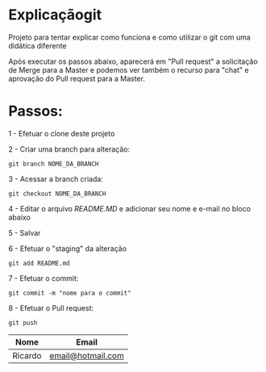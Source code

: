 # Explicaçãogit
Projeto para tentar explicar como funciona e como utilizar o git com uma didática diferente

Após executar os passos abaixo, aparecerá em "Pull request" a solicitação de Merge para a Master e podemos ver também o recurso para "chat" e aprovação do Pull request para a Master.

# Passos:

1 - Efetuar o clone deste projeto

2 - Criar uma branch para alteração:

``` git branch NOME_DA_BRANCH ```

3 - Acessar a branch criada:

```git checkout NOME_DA_BRANCH ```

4 - Editar o arquivo *README.MD* e adicionar seu nome e e-mail no bloco abaixo

5 - Salvar

6 - Efetuar o "staging" da alteração

  ```git add README.md```

7 - Efetuar o commit:

  ```git commit -m "nome para o commit" ```
  
8 - Efetuar o Pull request:

  ```git push ```


| Nome | Email |
|-------|------|
| Ricardo | email@hotmail.com|
